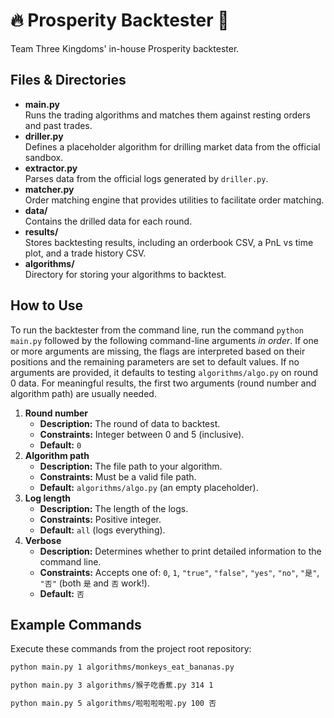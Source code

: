 # :fire: Prosperity Backtester :tada:

Team Three Kingdoms' in-house Prosperity backtester.

## Files & Directories

- **main.py**  
  Runs the trading algorithms and matches them against resting orders and past trades.
- **driller.py**  
  Defines a placeholder algorithm for drilling market data from the official sandbox.
- **extractor.py**  
  Parses data from the official logs generated by `driller.py`.
- **matcher.py**  
  Order matching engine that provides utilities to facilitate order matching.
- **data/**  
  Contains the drilled data for each round.
- **results/**  
  Stores backtesting results, including an orderbook CSV, a PnL vs time plot, and a trade history CSV.
- **algorithms/**  
  Directory for storing your algorithms to backtest.

## How to Use

To run the backtester from the command line, run the command `python main.py` followed by the following command-line arguments *in order*. If one or more arguments are missing, the flags are interpreted based on their positions and the remaining parameters are set to default values. If no arguments are provided, it defaults to testing `algorithms/algo.py` on round 0 data. For meaningful results, the first two arguments (round number and algorithm path) are usually needed.

1. **Round number**  
   - **Description:** The round of data to backtest.
   - **Constraints:** Integer between 0 and 5 (inclusive).
   - **Default:** `0`
2. **Algorithm path**  
   - **Description:** The file path to your algorithm.
   - **Constraints:** Must be a valid file path.
   - **Default:** `algorithms/algo.py` (an empty placeholder).
3. **Log length**  
   - **Description:** The length of the logs.
   - **Constraints:** Positive integer.
   - **Default:** `all` (logs everything).
4. **Verbose**  
   - **Description:** Determines whether to print detailed information to the command line.
   - **Constraints:** Accepts one of: `0`, `1`, `"true"`, `"false"`, `"yes"`, `"no"`, `"是"`, `"否"` (both `是` and `否` work!).
   - **Default:** `否`

## Example Commands

Execute these commands from the project root repository:

```bash
python main.py 1 algorithms/monkeys_eat_bananas.py

python main.py 3 algorithms/猴子吃香蕉.py 314 1

python main.py 5 algorithms/啦啦啦啦啦.py 100 否
```